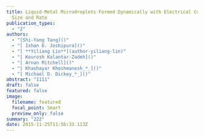 ```yaml
---
title: Liquid-Metal Microdroplets Formed Dynamically with Electrical Control of
  Size and Rate
publication_types:
  - "2"
authors:
  - "[Shi-Yang Tang]()"
  - "[ Ishan D. Joshipura]()"
  - "[ **Yiliang Lin**](author-yiliang-lin)"
  - "[ Kourosh Kalantar-Zadeh]()"
  - "[ Arnan Mitchell]()"
  - "[ Khashayar Khoshmanesh_*_]()"
  - "[ Michael D. Dickey_*_]()"
abstract: "1111"
draft: false
featured: false
image:
  filename: featured
  focal_point: Smart
  preview_only: false
summary: "222"
date: 2015-11-25T11:56:33.113Z
---
```


